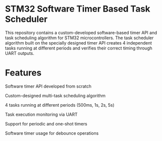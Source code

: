 # STM32 Software Timer Based Task Scheduler
This repository contains a custom-developed software-based timer API and task scheduling algorithm for STM32 microcontrollers.
The task scheduler algorithm built on the specially designed timer API creates 4 independent tasks 
running at different periods and verifies their correct timing through UART outputs.

# Features
Software timer API developed from scratch

Custom-designed multi-task scheduling algorithm

4 tasks running at different periods (500ms, 1s, 2s, 5s)

Task execution monitoring via UART

Support for periodic and one-shot timers

Software timer usage for debounce operations
